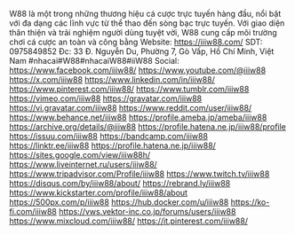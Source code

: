 W88 là một trong những thương hiệu cá cược trực tuyến hàng đầu, nổi bật với đa dạng các lĩnh vực từ thể thao đến sòng bạc trực tuyến. Với giao diện thân thiện và trải nghiệm người dùng tuyệt vời, W88 cung cấp môi trường chơi cá cược an toàn và công bằng
Website: https://iiiw88.com/
SDT: 0975849852
Đc: 33 Đ. Nguyễn Du, Phường 7, Gò Vấp, Hồ Chí Minh, Việt Nam
#nhacai#W88#nhacaiW88#iiW88
Social: 
https://www.facebook.com/iiiw88/
https://www.youtube.com/@iiiw88
https://x.com/iiiw88
https://www.linkedin.com/in/iiiw88/
https://www.pinterest.com/iiiw88/
https://www.tumblr.com/iiiw88
https://vimeo.com/iiiw88
https://gravatar.com/iiiw88
https://vi.gravatar.com/iiiw88
https://www.reddit.com/user/iiiw88/
https://www.behance.net/iiiw88
https://profile.ameba.jp/ameba/iiiw88
https://archive.org/details/@iiiw88
https://profile.hatena.ne.jp/iiiw88/profile
https://issuu.com/iiiw88
https://bandcamp.com/iiiw88
https://linktr.ee/iiiw88
https://profile.hatena.ne.jp/iiiw88/
https://sites.google.com/view/iiiw88h/
https://www.liveinternet.ru/users/iiiw88/
https://www.tripadvisor.com/Profile/iiiw88
https://www.twitch.tv/iiiw88
https://disqus.com/by/iiiw88/about/
https://rebrand.ly/iiiw88
https://www.kickstarter.com/profile/iiiw88/about
https://500px.com/p/iiiw88
https://hub.docker.com/u/iiiw88
https://ko-fi.com/iiiw88
https://vws.vektor-inc.co.jp/forums/users/iiiw88
https://www.mixcloud.com/iiiw88/
https://it.pinterest.com/iiiw88/
